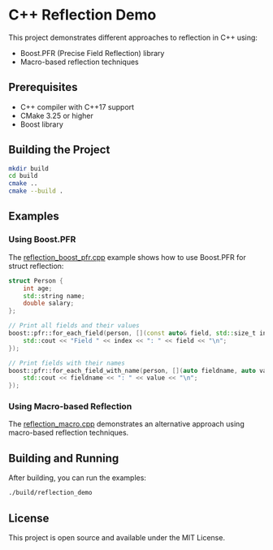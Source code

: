 # C++ Reflection Demo

This project demonstrates different approaches to reflection in C++ using:
- Boost.PFR (Precise Field Reflection) library
- Macro-based reflection techniques

## Prerequisites

- C++ compiler with C++17 support
- CMake 3.25 or higher
- Boost library

## Building the Project

```sh
mkdir build
cd build
cmake ..
cmake --build .
```

## Examples

### Using Boost.PFR

The [reflection_boost_pfr.cpp](reflection_boost_pfr.cpp) example shows how to use Boost.PFR for struct reflection:

```cpp
struct Person {
    int age;
    std::string name;
    double salary;
};

// Print all fields and their values
boost::pfr::for_each_field(person, [](const auto& field, std::size_t index) {
    std::cout << "Field " << index << ": " << field << "\n";
});

// Print fields with their names
boost::pfr::for_each_field_with_name(person, [](auto fieldname, auto value) {
    std::cout << fieldname << ": " << value << "\n";
});
```

### Using Macro-based Reflection

The [reflection_macro.cpp](reflection_macro.cpp) demonstrates an alternative approach using macro-based reflection techniques.

## Building and Running

After building, you can run the examples:

```sh
./build/reflection_demo
```

## License

This project is open source and available under the MIT License.